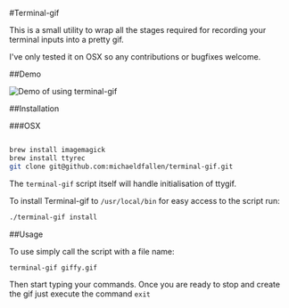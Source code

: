 #Terminal-gif

This is a small utility to wrap all the stages required for recording your terminal inputs into a pretty gif.

I've only tested it on OSX so any contributions or bugfixes welcome.

##Demo

![Demo of using terminal-gif](https://raw.githubusercontent.com/michaeldfallen/terminal-gif/master/demo.gif)

##Installation

###OSX

```sh

brew install imagemagick
brew install ttyrec
git clone git@github.com:michaeldfallen/terminal-gif.git


```

The `terminal-gif` script itself will handle initialisation of ttygif.

To install Terminal-gif to `/usr/local/bin` for easy access to the script run:

```sh
./terminal-gif install
```

##Usage

To use simply call the script with a file name:

```sh
terminal-gif giffy.gif
```

Then start typing your commands. Once you are ready to stop and create the gif just execute the command `exit`

